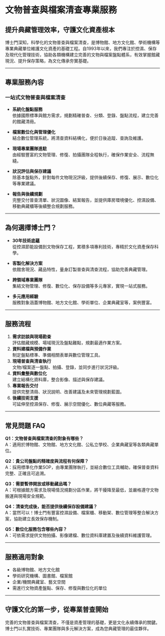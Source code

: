 # 文物普查與檔案清查專業服務

## 提升典藏管理效率，守護文化資產根本

博士門深知，科學化的文物普查與檔案清查，是博物館、地方文化館、學術機構等專業典藏單位維護文化資產的基礎工程。自1993年以來，我們專注於控濕、保存及現代化管理技術，協助各類機構建立完善的文物與檔案盤點體系，有效掌握館藏現況、提升保存策略，為文化傳承夯實基礎。

---

## 專業服務內容

### 一站式文物普查與檔案清查

- **系統化盤點服務**  
  依據國際標準與館方需求，規劃精確普查、分類、登錄、盤點流程，建立完善的館藏清冊。

- **檔案數位化與管理優化**  
  結合數位管理系統，將清查資料結構化，便於日後追蹤、查詢及維護。

- **現場專業團隊進駐**  
  由經驗豐富的文物管理、修復、拍攝團隊全程執行，確保作業安全、流程無縫。

- **狀況評估與保存建議**  
  除基本盤點外，針對每件文物現況評級，提供後續保存、修復、展示、數位化等專業建議。

- **報告與後續規劃**  
  完整交付普查清單、狀況圖像、結案報告，並提供庫房環境優化、控濕設備、移動典藏櫃等後續整合規劃服務。

---

## 為何選擇博士門？

- **30年技術底蘊**  
  從控濕節能設備到文物保存工程，累積多項專利技術，專精於文化資產保存科學。

- **客製化解決方案**  
  依館舍現況、藏品特性，量身訂製普查與清查流程，協助完善典藏管理。

- **跨領域專業團隊**  
  集結文物管理、修復、數位化、保存設備等多元專家，實現一站式服務。

- **多元應用經驗**  
  服務對象涵蓋博物館、地方文化館、學術單位、企業典藏室等，案例豐富。

---

## 服務流程

1. **需求訪談與現場勘查**  
   評估館藏規模、場域現況及盤點難點，規劃最適作業方案。
2. **資料建檔與預備作業**  
   制定盤點標準、準備相關表單與數位管理工具。
3. **現場普查與清查執行**  
   文物/檔案逐一盤點、拍攝、登錄，並同步進行狀況評級。
4. **資料彙整與數位化**  
   建立結構化資料庫，整合影像、描述與保存建議。
5. **專業報告交付**  
   提供完整清冊、狀況說明、改善建議及未來管理規劃藍圖。
6. **後續技術支援**  
   可延伸至控濕保存、修復、展示空間優化、數位典藏等服務。

---

## 常見問題 FAQ

**Q1：文物普查與檔案清查的對象有哪些？**  
A：適用於博物館、文物館、地方文化館、公私立學校、企業典藏室等各類典藏單位。

**Q2：貴公司盤點的精確度與流程有何保障？**  
A：採用標準化作業SOP，由專業團隊執行，並結合數位工具輔助，確保普查資料完整、正確且可追溯。

**Q3：需要暫停開放或移動藏品嗎？**  
A：可根據館方需求及現場情況規劃分區作業，將干擾降至最低，並嚴格遵守文物搬運與現場安全規範。

**Q4：清查完成後，能否提供後續保存設備建議？**  
A：當然可以！博士門有豐富控濕設備、檔案櫃、移動架、數位管理等整合解決方案，協助建立長效保存機制。

**Q5：數位化服務包含哪些內容？**  
A：可依需求提供文物拍攝、影像建檔、數位資料庫建置及後續資料維護管理。

---

## 服務適用對象

- 各級博物館、地方文化館
- 學術研究機構、圖書館、檔案館
- 企業/機關典藏室、藝文空間
- 需進行文物資產盤點、保存、修復與數位化的單位

---

## 守護文化的第一步，從專業普查開始

完善的文物普查與檔案清查，不僅是資產管理的基礎，更是文化永續傳承的關鍵。博士門以扎實技術、專業團隊與多元解決方案，成為您典藏管理的最佳夥伴。